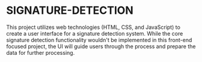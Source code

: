 # SIGNATURE-DETECTION
This project utilizes web technologies (HTML, CSS, and JavaScript) to create a user interface for a signature detection system. While the core signature detection functionality wouldn't be implemented in this front-end focused project, the UI will guide users through the process and prepare the data for further processing.
